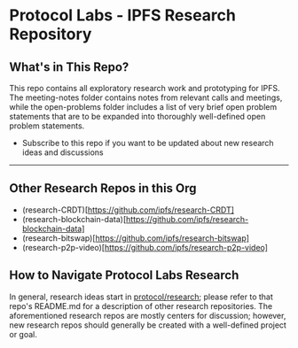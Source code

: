 # Protocol Labs - IPFS Research Repository


## What's in This Repo?

This repo contains all exploratory research work and prototyping for IPFS.  The meeting-notes folder contains notes from relevant calls and meetings, while the open-problems folder includes a list of very brief open problem statements that are to be expanded into thoroughly well-defined open problem statements.



 - Subscribe to this repo if you want to be updated about new research ideas and discussions

---

## Other Research Repos in this Org

- (research-CRDT)[https://github.com/ipfs/research-CRDT]
- (research-blockchain-data)[https://github.com/ipfs/research-blockchain-data]
- (research-bitswap)[https://github.com/ipfs/research-bitswap]
- (research-p2p-video)[https://github.com/ipfs/research-p2p-video]


## How to Navigate Protocol Labs Research 
In general, research ideas start in [protocol/research](https://github.com/protocol/research); please refer to that repo's README.md for a description of other research repositories.  The aforementioned research repos are mostly centers for discussion; however, new research repos should generally be created with a well-defined project or goal.
